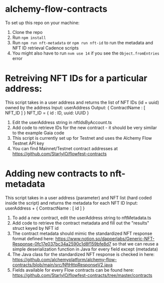# alchemy-flow-contracts
To set up this repo on your machine:
1. Clone the repo
2. Run `npm install`
3. Run `npm run nft-metadata` or `npm run nft-id` to run the metadata and NFT ID retrieval Cadence scripts
4. You might also have to run `nvm use 14` if you see the `Object.fromEntries` error

# Retreiving NFT IDs for a particular address:
This script takes in a user address and returns the list of NFT IDs (id + uuid) owned by the address
Input: userAddress
Output: { ContractName : [ NFT_ID ] }
NFT_ID = { id : ID, uuid: UUID }

1. Edit the userAddress string in nftIdsByAccount.ts
2. Add code to retrieve IDs for the new contract - it should be very similar to the example Gaia code
3. This script is currently set up for Testnet and uses the Alchemy Flow Testnet API key
4. You can find Mainnet/Testnet contract addresses at https://github.com/StarlyIO/flowfest-contracts
 
# Adding new contracts to nft-metadata
This script takes in a user address (parameter) and NFT list (hard coded inside the script) and returns the metadata for each NFT ID
Input: userAddress + { ContractName : [ id ] }
1. To add a new contract, edit the userAddress string to nftMetadata.ts
2. Add code to retrieve the contract metadata and fill out the "results" struct keyed by NFT id
3. The contract metadata should mimic the standardized NFT response format defined here: https://www.notion.so/dapperlabs/Generic-NFT-Response-0fc17e037bc34a2590c1d8f159bfe8d7 so that we can reuse a simple deserialization function in Java for every field except (metadata)
4. The Java class for the standardized NFT response is checked in here: https://github.com/alchemyplatform/alchemy-flow-contracts/blob/main/src/NftHttpResponseV2.java
5. Fields available for every Flow contracts can be found here: https://github.com/StarlyIO/flowfest-contracts/tree/master/contracts
